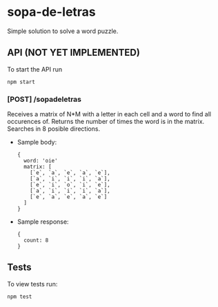 # sopa-de-letras
Simple solution to solve a word puzzle.

## API (NOT YET IMPLEMENTED)
To start the API run
```
npm start
```

### [POST] /sopadeletras
Receives a matrix of N*M with a letter in each cell and a word to find all occurences of.
Returns the number of times the word is in the matrix. Searches in 8 posible directions.
+ Sample body:
  ```
  {
    word: 'oie'
    matrix: [
      [`e`, `a`, `e`, `a`, `e`],
      [`a`, `i`, `i`, `i`, `a`],
      [`e`, `i`, `o`, `i`, `e`],
      [`a`, `i`, `i`, `i`, `a`],
      [`e`, `a`, `e`, `a`, `e`]
    ]
  }
  
+ Sample response:
  ```
  { 
    count: 8
  }
  ```

## Tests
To view tests run:
```
npm test
```
